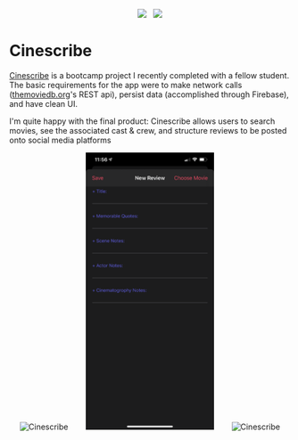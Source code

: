 <p align="center">
<a href="https://linkedin.com/in/santana305" target="_blank"><img src="https://img.shields.io/badge/linkedin-Jeffrey_Santana-brightgreen.svg?style=for-the-badge&logo=linkedin&logoColor=white" ></a>&nbsp;&nbsp;&nbsp;<a href="https://twitter.com/santanaj_says" target="_blank"><img src="https://img.shields.io/badge/twitter-santana_says-blue.svg?style=for-the-badge&logo=twitter&logoColor=white"></a>
</p>

# Cinescribe
[Cinescribe](https://github.com/CineScribe/CineScribe) is a bootcamp project I recently completed with a fellow student. The basic requirements for the app were to make network calls ([themoviedb.org](https://www.themoviedb.org/)'s REST api), persist data (accomplished through Firebase), and have clean UI.

I'm quite happy with the final product: Cinescribe allows users to search movies, see the associated cast & crew, and structure reviews to be posted onto social media platforms

<p align="center">
<img src="images/Cinescribe/search.png" width="230"  title="Cinescribe">&nbsp;&nbsp;&nbsp;&nbsp;&nbsp;&nbsp;&nbsp;&nbsp;<img src="images/Cinescribe/newReview.png" width="230" title="Cinescribe">&nbsp;&nbsp;&nbsp;&nbsp;&nbsp;&nbsp;&nbsp;&nbsp;<img src="images/Cinescribe/Darkroom-demo.gif" width="228" title="Cinescribe">
</p>

